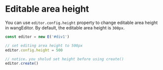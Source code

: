# Editable area height

You can use `editor.config.height` property to change editable area height in wangEditor. By default, the editable area height is `300px`.

```jsx
const editor = new E('#div1')

// set editing area height to 500px
editor.config.height = 500

// notice，you sholud set height before using create()
editor.create()
```